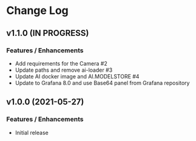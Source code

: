 # Change Log

## v1.1.0 (IN PROGRESS)

### Features / Enhancements

- Add requirements for the Camera #2
- Update paths and remove ai-loader #3
- Update AI docker image and AI.MODELSTORE #4
- Update to Grafana 8.0 and use Base64 panel from Grafana repository

## v1.0.0 (2021-05-27)

### Features / Enhancements

- Initial release
